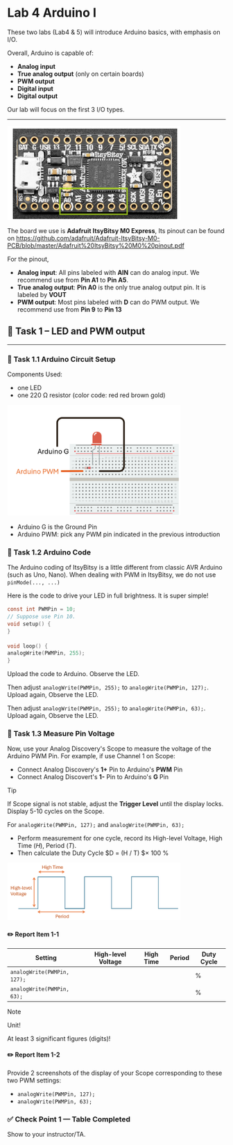 # Lab 4 Arduino I

These two labs (Lab4 & 5) will introduce Arduino basics, with emphasis on I/O.

Overall, Arduino is capable of:

* **Analog input** 
* **True analog output** (only on certain boards)
* **PWM output** 
* **Digital input**
* **Digital output**

Our lab will focus on the first 3 I/O types.

----------
<img src="Pic/m0pic.png" width="400">

The board we use is **Adafruit ItsyBitsy M0 Express**,
Its pinout can be found on 
https://github.com/adafruit/Adafruit-ItsyBitsy-M0-PCB/blob/master/Adafruit%20ItsyBitsy%20M0%20pinout.pdf 

For the pinout,

* **Analog input**: All pins labeled with **AIN** can do analog input. We recommend use from **Pin A1** to **Pin A5**.
* **True analog output**: **Pin A0** is the only true analog output pin. It is labeled by **VOUT**
* **PWM output**: Most pins labeled with **D** can do PWM output. We recommend use from **Pin 9** to **Pin 13** 

## :dart: Task 1 – LED and PWM output
---
### 📌 Task 1.1 Arduino Circuit Setup
Components Used:
* one LED
* one 220 Ω resistor (color code: red red brown gold)

<img src="Pic/ledplace.png" width="400">

* Arduino G is the Ground Pin
* Arduino PWM: pick any PWM pin indicated in the previous introduction 

### 📌 Task 1.2 Arduino Code
The Arduino coding of ItsyBitsy is a little different from classic AVR Arduino (such as Uno,
Nano). When dealing with PWM in ItsyBitsy, we do not use ```pinMode(..., ...)```

Here is the code to drive your LED in full brightness. It is super simple!
```c
const int PWMPin = 10;
// Suppose use Pin 10.
void setup() {
}

void loop() {
analogWrite(PWMPin, 255);
}
```
Upload the code to Arduino. Observe the LED.

Then adjust ```analogWrite(PWMPin, 255);``` to ```analogWrite(PWMPin, 127);```. Upload again, Observe the LED.

Then adjust ```analogWrite(PWMPin, 255);``` to ```analogWrite(PWMPin, 63);```. Upload again, Observe the LED.


### 📌 Task 1.3 Measure Pin Voltage
Now, use your Analog Discovery's Scope to measure the voltage of the Arduino PWM Pin. For example, if use Channel 1 on Scope:
* Connect Analog Discovery's **1+** Pin to Arduino's **PWM** Pin
* Connect Analog Discovert's **1-** Pin to Arduino's **G** Pin

> [!TIP]
> If Scope signal is not stable, adjust the **Trigger Level** until the display locks.  
> Display 5-10 cycles on the Scope.

For ```analogWrite(PWMPin, 127);``` and ```analogWrite(PWMPin, 63);``` 
* Perform measurement for one cycle, record its High-level Voltage, High Time ($H$), Period ($T$).
* Then calculate the Duty Cycle $D = (H / T) $× 100 %
  
<img src="Pic/pwmmeasure.png" width="400">

#### :pencil2:  Report Item 1-1

| Setting | High-level Voltage | High Time  | Period | Duty Cycle |
| ------- | ------- | ------- |  ------- |  ------- | 
| ```analogWrite(PWMPin, 127);```      |                               |                    |                    |          %    |
| ```analogWrite(PWMPin, 63);```       |                               |                    |                     |        %     |

> [!NOTE]
> Unit!
> 
> At least 3 significant figures (digits)!


#### :pencil2:  Report Item 1-2

Provide 2 screenshots of the display of your Scope corresponding to these two PWM settings:
* ```analogWrite(PWMPin, 127);```
* ```analogWrite(PWMPin, 63);```

### ✅ Check Point 1 — Table Completed

Show to your instructor/TA.




